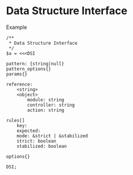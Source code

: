 Data Structure Interface
==============================================

Example 
	
	/**
	 * Data Structure Interface
	 */
	$a = <<<DSI
	
	pattern: {string|null}
	pattern_options{}
	params{}
	
	reference: 
		<string>
		<object>
			module: string
			controller: string
			action: string
			
	rules[]
		key:
		expected:
		mode: &strict | &stabilized
		strict: boolean
		stabilized: boolean
		
	options{}
	
	DSI;
